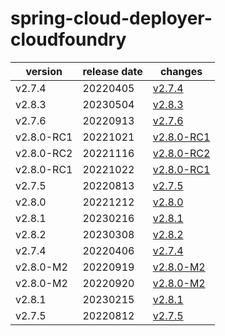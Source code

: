 # spring-cloud-deployer-cloudfoundry	


|version|release date|changes|
|---|---|---|
|v2.7.4|20220405|[v2.7.4](./v2.7.4-20220405.md)|
|v2.8.3|20230504|[v2.8.3](./v2.8.3-20230504.md)|
|v2.7.6|20220913|[v2.7.6](./v2.7.6-20220913.md)|
|v2.8.0-RC1|20221021|[v2.8.0-RC1](./v2.8.0-RC1-20221021.md)|
|v2.8.0-RC2|20221116|[v2.8.0-RC2](./v2.8.0-RC2-20221116.md)|
|v2.8.0-RC1|20221022|[v2.8.0-RC1](./v2.8.0-RC1-20221022.md)|
|v2.7.5|20220813|[v2.7.5](./v2.7.5-20220813.md)|
|v2.8.0|20221212|[v2.8.0](./v2.8.0-20221212.md)|
|v2.8.1|20230216|[v2.8.1](./v2.8.1-20230216.md)|
|v2.8.2|20230308|[v2.8.2](./v2.8.2-20230308.md)|
|v2.7.4|20220406|[v2.7.4](./v2.7.4-20220406.md)|
|v2.8.0-M2|20220919|[v2.8.0-M2](./v2.8.0-M2-20220919.md)|
|v2.8.0-M2|20220920|[v2.8.0-M2](./v2.8.0-M2-20220920.md)|
|v2.8.1|20230215|[v2.8.1](./v2.8.1-20230215.md)|
|v2.7.5|20220812|[v2.7.5](./v2.7.5-20220812.md)|
